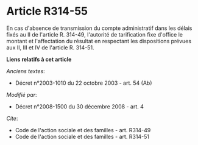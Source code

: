 # Article R314-55

En cas d'absence de transmission du compte administratif dans les délais fixés au II de l'article R. 314-49, l'autorité de
tarification fixe d'office le montant et l'affectation du résultat en respectant les dispositions prévues aux II, III et IV
de l'article R. 314-51.

**Liens relatifs à cet article**

_Anciens textes_:

  - Décret n°2003-1010 du 22 octobre 2003 - art. 54 (Ab)

_Modifié par_:

  - Décret n°2008-1500 du 30 décembre 2008 - art. 4

_Cite_:

  - Code de l'action sociale et des familles - art. R314-49
  - Code de l'action sociale et des familles - art. R314-51
